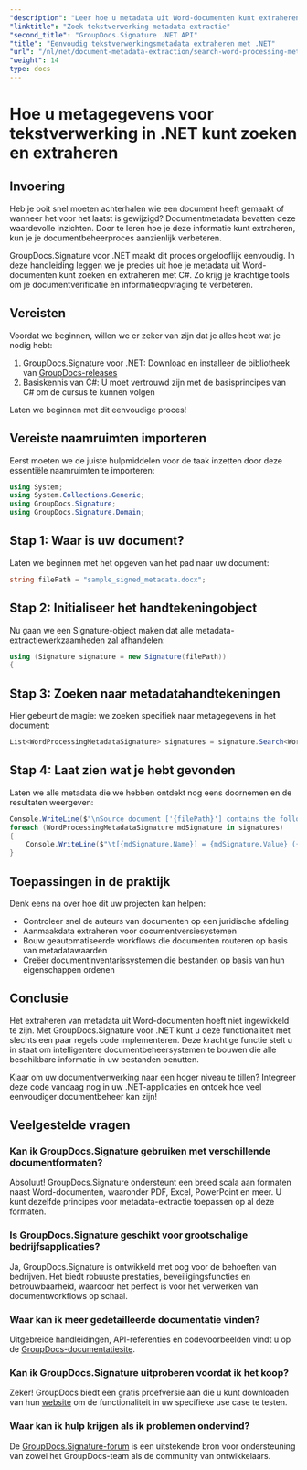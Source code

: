 ```yaml
---
"description": "Leer hoe u metadata uit Word-documenten kunt extraheren en doorzoeken in C# met GroupDocs.Signature. Vereenvoudig documentbeheer met deze stapsgewijze handleiding."
"linktitle": "Zoek tekstverwerking metadata-extractie"
"second_title": "GroupDocs.Signature .NET API"
"title": "Eenvoudig tekstverwerkingsmetadata extraheren met .NET"
"url": "/nl/net/document-metadata-extraction/search-word-processing-metadata-extraction/"
"weight": 14
type: docs
---
```

# Hoe u metagegevens voor tekstverwerking in .NET kunt zoeken en extraheren

## Invoering

Heb je ooit snel moeten achterhalen wie een document heeft gemaakt of wanneer het voor het laatst is gewijzigd? Documentmetadata bevatten deze waardevolle inzichten. Door te leren hoe je deze informatie kunt extraheren, kun je je documentbeheerproces aanzienlijk verbeteren.

GroupDocs.Signature voor .NET maakt dit proces ongelooflijk eenvoudig. In deze handleiding leggen we je precies uit hoe je metadata uit Word-documenten kunt zoeken en extraheren met C#. Zo krijg je krachtige tools om je documentverificatie en informatieopvraging te verbeteren.

## Vereisten

Voordat we beginnen, willen we er zeker van zijn dat je alles hebt wat je nodig hebt:

1. GroupDocs.Signature voor .NET: Download en installeer de bibliotheek van [GroupDocs-releases](https://releases.groupdocs.com/signature/net/)
2. Basiskennis van C#: U moet vertrouwd zijn met de basisprincipes van C# om de cursus te kunnen volgen

Laten we beginnen met dit eenvoudige proces!

## Vereiste naamruimten importeren

Eerst moeten we de juiste hulpmiddelen voor de taak inzetten door deze essentiële naamruimten te importeren:

```csharp
using System;
using System.Collections.Generic;
using GroupDocs.Signature;
using GroupDocs.Signature.Domain;
```

## Stap 1: Waar is uw document?

Laten we beginnen met het opgeven van het pad naar uw document:

```csharp
string filePath = "sample_signed_metadata.docx";
```

## Stap 2: Initialiseer het handtekeningobject

Nu gaan we een Signature-object maken dat alle metadata-extractiewerkzaamheden zal afhandelen:

```csharp
using (Signature signature = new Signature(filePath))
{
```

## Stap 3: Zoeken naar metadatahandtekeningen

Hier gebeurt de magie: we zoeken specifiek naar metagegevens in het document:

```csharp
List<WordProcessingMetadataSignature> signatures = signature.Search<WordProcessingMetadataSignature>(SignatureType.Metadata);
```

## Stap 4: Laat zien wat je hebt gevonden

Laten we alle metadata die we hebben ontdekt nog eens doornemen en de resultaten weergeven:

```csharp
Console.WriteLine($"\nSource document ['{filePath}'] contains the following signatures:");
foreach (WordProcessingMetadataSignature mdSignature in signatures)
{
    Console.WriteLine($"\t[{mdSignature.Name}] = {mdSignature.Value} ({mdSignature.Type})");
}
```

## Toepassingen in de praktijk

Denk eens na over hoe dit uw projecten kan helpen:
- Controleer snel de auteurs van documenten op een juridische afdeling
- Aanmaakdata extraheren voor documentversiesystemen
- Bouw geautomatiseerde workflows die documenten routeren op basis van metadatawaarden
- Creëer documentinventarissystemen die bestanden op basis van hun eigenschappen ordenen

## Conclusie

Het extraheren van metadata uit Word-documenten hoeft niet ingewikkeld te zijn. Met GroupDocs.Signature voor .NET kunt u deze functionaliteit met slechts een paar regels code implementeren. Deze krachtige functie stelt u in staat om intelligentere documentbeheersystemen te bouwen die alle beschikbare informatie in uw bestanden benutten.

Klaar om uw documentverwerking naar een hoger niveau te tillen? Integreer deze code vandaag nog in uw .NET-applicaties en ontdek hoe veel eenvoudiger documentbeheer kan zijn!

## Veelgestelde vragen

### Kan ik GroupDocs.Signature gebruiken met verschillende documentformaten?

Absoluut! GroupDocs.Signature ondersteunt een breed scala aan formaten naast Word-documenten, waaronder PDF, Excel, PowerPoint en meer. U kunt dezelfde principes voor metadata-extractie toepassen op al deze formaten.

### Is GroupDocs.Signature geschikt voor grootschalige bedrijfsapplicaties?

Ja, GroupDocs.Signature is ontwikkeld met oog voor de behoeften van bedrijven. Het biedt robuuste prestaties, beveiligingsfuncties en betrouwbaarheid, waardoor het perfect is voor het verwerken van documentworkflows op schaal.

### Waar kan ik meer gedetailleerde documentatie vinden?

Uitgebreide handleidingen, API-referenties en codevoorbeelden vindt u op de [GroupDocs-documentatiesite](https://tutorials.groupdocs.com/signature/net/).

### Kan ik GroupDocs.Signature uitproberen voordat ik het koop?

Zeker! GroupDocs biedt een gratis proefversie aan die u kunt downloaden van hun [website](https://releases.groupdocs.com/) om de functionaliteit in uw specifieke use case te testen.

### Waar kan ik hulp krijgen als ik problemen ondervind?

De [GroupDocs.Signature-forum](https://forum.groupdocs.com/c/signature/13) is een uitstekende bron voor ondersteuning van zowel het GroupDocs-team als de community van ontwikkelaars.